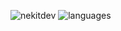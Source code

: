 ![nekitdev](https://github-readme-stats.vercel.app/api?username=nekitdev&include_all_commits=true&theme=midnight-purple&disable_animations=true&show_icons=true&custom_title=nekitdev)
![languages](https://github-readme-stats.vercel.app/api/top-langs?username=nekitdev&theme=midnight-purple&layout=compact&custom_title=languages)
